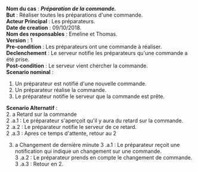 **Nom du cas** : ***Préparation de la commande.***  
**But** : Réaliser toutes les préparations d'une commande.  
**Acteur Principal** : Les préparateurs.  
**Date de creation** : 09/10/2018.  
**Nom des responsables** : Emeline et Thomas.  
**Version** : 1  
**Pre-condition** : Les préparateurs ont une commande à réaliser.  
**Declenchement** : Le serveur notifie les préparateurs qu'une commande a été prise.  
**Post-condition** : Le serveur vient chercher la commande.  
**Scenario nominal** :   
 1. Un préparateur est notifié d'une nouvelle commande.  
 2. Un préparateur réalise la commande.    
 3. Le préparateur notifie le serveur que la commande est prête.

**Scenario Alternatif** :   
 2. a Retard sur la commande  
 2 .a.1 : Le préparateur s'aperçoit qu'il y aura du retard sur la commande.  
 2 .a.2 : Le préparateur notifie le serveur de ce retard.  
 2 .a.3 : Apres ce temps d'attente, retour au 2

 3. a Changement de dernière minute
 3 .a.1 : Le préparateur reçoit une notification qui indique un changement sur une commande.  
 3 .a.2 : Le préparateur prends en compte le changement de commande.  
 3 .a.3 : Retour en 2.
